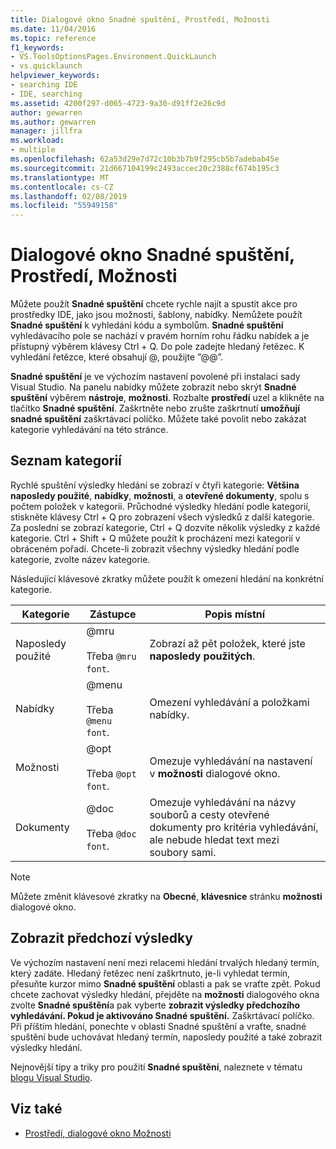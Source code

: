```yaml
---
title: Dialogové okno Snadné spuštění, Prostředí, Možnosti
ms.date: 11/04/2016
ms.topic: reference
f1_keywords:
- VS.ToolsOptionsPages.Environment.QuickLaunch
- vs.quicklaunch
helpviewer_keywords:
- searching IDE
- IDE, searching
ms.assetid: 4200f297-d065-4723-9a30-d91ff2e26c9d
author: gewarren
ms.author: gewarren
manager: jillfra
ms.workload:
- multiple
ms.openlocfilehash: 62a53d29e7d72c10b3b7b9f295cb5b7adebab45e
ms.sourcegitcommit: 21d667104199c2493accec20c2388cf674b195c3
ms.translationtype: MT
ms.contentlocale: cs-CZ
ms.lasthandoff: 02/08/2019
ms.locfileid: "55949158"
---
```

# <a name="quick-launch-environment-options-dialog-box"></a>Dialogové okno Snadné spuštění, Prostředí, Možnosti

Můžete použít **Snadné spuštění** chcete rychle najít a spustit akce pro prostředky IDE, jako jsou možnosti, šablony, nabídky. Nemůžete použít **Snadné spuštění** k vyhledání kódu a symbolům. **Snadné spuštění** vyhledávacího pole se nachází v pravém horním rohu řádku nabídek a je přístupný výběrem klávesy Ctrl + Q. Do pole zadejte hledaný řetězec. K vyhledání řetězce, které obsahují @, použijte ”@@”. 

**Snadné spuštění** je ve výchozím nastavení povolené při instalaci sady Visual Studio. Na panelu nabídky můžete zobrazit nebo skrýt **Snadné spuštění** výběrem **nástroje**, **možnosti**. Rozbalte **prostředí** uzel a klikněte na tlačítko **Snadné spuštění**. Zaškrtněte nebo zrušte zaškrtnutí **umožňují snadné spuštění** zaškrtávací políčko. Můžete také povolit nebo zakázat kategorie vyhledávání na této stránce.

## <a name="category-list"></a>Seznam kategorií

Rychlé spuštění výsledky hledání se zobrazí v čtyři kategorie: **Většina naposledy použité**, **nabídky**, **možnosti**, a **otevřené dokumenty**, spolu s počtem položek v kategorii. Průchodné výsledky hledání podle kategorií, stiskněte klávesy Ctrl + Q pro zobrazení všech výsledků z další kategorie. Za poslední se zobrazí kategorie, Ctrl + Q dozvíte několik výsledky z každé kategorie. Ctrl + Shift + Q můžete použít k procházení mezi kategorií v obráceném pořadí. Chcete-li zobrazit všechny výsledky hledání podle kategorie, zvolte název kategorie.

Následující klávesové zkratky můžete použít k omezení hledání na konkrétní kategorie.

|Kategorie|Zástupce|Popis místní|
|--------------|--------------| - |
|Naposledy použité|@mru<br /><br /> Třeba `@mru font`.|Zobrazí až pět položek, které jste **naposledy použitých**.|
|Nabídky|@menu<br /><br /> Třeba `@menu font`.|Omezení vyhledávání a položkami nabídky.|
|Možnosti|@opt<br /><br /> Třeba `@opt font`.|Omezuje vyhledávání na nastavení v **možnosti** dialogové okno.|
|Dokumenty|@doc<br /><br /> Třeba `@doc font`.|Omezuje vyhledávání na názvy souborů a cesty otevřené dokumenty pro kritéria vyhledávání, ale nebude hledat text mezi soubory sami.|

> [!NOTE]
> Můžete změnit klávesové zkratky na **Obecné**, **klávesnice** stránku **možnosti** dialogové okno.

## <a name="show-previous-results"></a>Zobrazit předchozí výsledky

Ve výchozím nastavení není mezi relacemi hledání trvalých hledaný termín, který zadáte. Hledaný řetězec není zaškrtnuto, je-li vyhledat termín, přesuňte kurzor mimo **Snadné spuštění** oblasti a pak se vraťte zpět. Pokud chcete zachovat výsledky hledání, přejděte na **možnosti** dialogového okna zvolte **Snadné spuštění**a pak vyberte **zobrazit výsledky předchozího vyhledávání. Pokud je aktivováno Snadné spuštění.** Zaškrtávací políčko. Při příštím hledání, ponechte v oblasti Snadné spuštění a vraťte, snadné spuštění bude uchovávat hledaný termín, naposledy použité a také zobrazit výsledky hledání.

Nejnovější tipy a triky pro použití **Snadné spuštění**, naleznete v tématu [blogu Visual Studio](http://go.microsoft.com/fwlink/?LinkId=236054).

## <a name="see-also"></a>Viz také

- [Prostředí, dialogové okno Možnosti](../../ide/reference/environment-options-dialog-box.md)